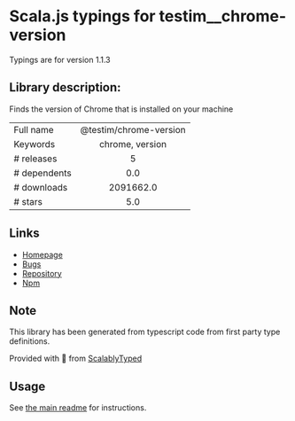 
# Scala.js typings for testim__chrome-version

Typings are for version 1.1.3

## Library description:
Finds the version of Chrome that is installed on your machine

|                    |                 |
| ------------------ | :-------------: |
| Full name          | @testim/chrome-version |
| Keywords           | chrome, version |
| # releases         | 5 |
| # dependents       | 0.0 |
| # downloads        | 2091662.0 |
| # stars            | 5.0 |

## Links
- [Homepage](https://github.com/testimio/chrome-version)
- [Bugs](https://github.com/testimio/chrome-version/issues)
- [Repository](https://github.com/testimio/chrome-version)
- [Npm](https://www.npmjs.com/package/%40testim%2Fchrome-version)
    


## Note
This library has been generated from typescript code from first party type definitions.

Provided with :purple_heart: from [ScalablyTyped](https://github.com/oyvindberg/ScalablyTyped)

## Usage
See [the main readme](../../readme.md) for instructions.


